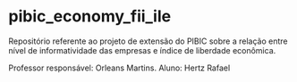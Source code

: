 # pibic_economy_fii_ile

Repositório referente ao projeto de extensão do PIBIC sobre a relação entre nível de informatividade das empresas e índice de liberdade econômica.

Professor responsável: Orleans Martins.
Aluno: Hertz Rafael